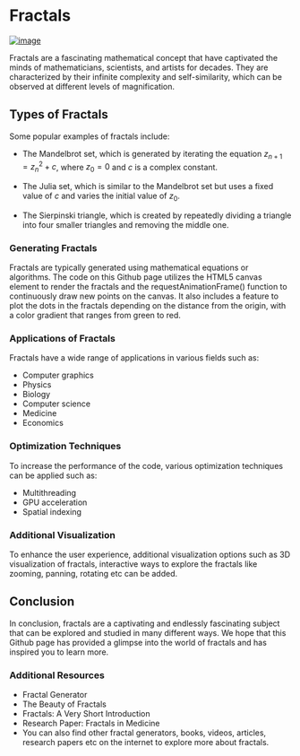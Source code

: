 # Fractals

[![image](https://64.media.tumblr.com/390fd02f36d81b70b07260bb610f0670/278ebf14bb3d8b41-85/s540x810/38251ddf07838b42316e9e37d56834f39e501ff2.png)](https://arcesoftware.github.io/fractals/)

Fractals are a fascinating mathematical concept that have captivated the minds of mathematicians, scientists, and artists for decades. They are characterized by their infinite complexity and self-similarity, which can be observed at different levels of magnification.

## Types of Fractals
Some popular examples of fractals include:

- The Mandelbrot set, which is generated by iterating the equation $z_{n+1} = z_n^2 + c$, where $z_0 = 0$ and $c$ is a complex constant.

- The Julia set, which is similar to the Mandelbrot set but uses a fixed value of $c$ and varies the initial value of $z_0$.

- The Sierpinski triangle, which is created by repeatedly dividing a triangle into four smaller triangles and removing the middle one.

### Generating Fractals
Fractals are typically generated using mathematical equations or algorithms. The code on this Github page utilizes the HTML5 canvas element to render the fractals and the requestAnimationFrame() function to continuously draw new points on the canvas. It also includes a feature to plot the dots in the fractals depending on the distance from the origin, with a color gradient that ranges from green to red.

### Applications of Fractals
Fractals have a wide range of applications in various fields such as:

- Computer graphics
- Physics
- Biology
- Computer science
- Medicine
- Economics

### Optimization Techniques
To increase the performance of the code, various optimization techniques can be applied such as:

- Multithreading
- GPU acceleration
- Spatial indexing

### Additional Visualization

To enhance the user experience, additional visualization options such as 3D visualization of fractals, interactive ways to explore the fractals like zooming, panning, rotating etc can be added.

## Conclusion

In conclusion, fractals are a captivating and endlessly fascinating subject that can be explored and studied in many different ways. We hope that this Github page has provided a glimpse into the world of fractals and has inspired you to learn more.

### Additional Resources

- Fractal Generator
- The Beauty of Fractals
- Fractals: A Very Short Introduction
- Research Paper: Fractals in Medicine
- You can also find other fractal generators, books, videos, articles, research papers etc on the internet to explore more about fractals.
